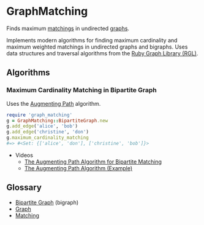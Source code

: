 GraphMatching
=============

Finds maximum [matchings][6] in undirected [graphs][7].

Implements modern algorithms for finding maximum cardinality
and maximum weighted matchings in undirected graphs and bigraphs.
Uses data structures and traversal algorithms from the
[Ruby Graph Library (RGL)][4].

Algorithms
----------

### Maximum Cardinality Matching in Bipartite Graph

Uses the [Augmenting Path][5] algorithm.

```ruby
require 'graph_matching'
g = GraphMatching::BipartiteGraph.new
g.add_edge('alice', 'bob')
g.add_edge('christine', 'don')
g.maximum_cardinality_matching
#=> #<Set: {['alice', 'don'], ['christine', 'bob']}>
```

- Videos
    - [The Augmenting Path Algorithm for Bipartite Matching][1]
    - [The Augmenting Path Algorithm (Example)][2]

Glossary
--------

- [Bipartite Graph][3] (bigraph)
- [Graph][7]
- [Matching][6]

[1]: http://www.youtube.com/watch?v=ory4WMX0rDU "The Augmenting Path Algorithm for Bipartite Matching"
[2]: http://www.youtube.com/watch?v=C9c8zEZXboA "The Augmenting Path Algorithm (Example)"
[3]: http://en.wikipedia.org/wiki/Bipartite_graph
[4]: http://rgl.rubyforge.org/rgl/index.html
[5]: http://en.wikipedia.org/wiki/Matching_%28graph_theory%29#In_unweighted_bipartite_graphs
[6]: http://en.wikipedia.org/wiki/Matching_%28graph_theory%29
[7]: http://en.wikipedia.org/wiki/Graph_theory
